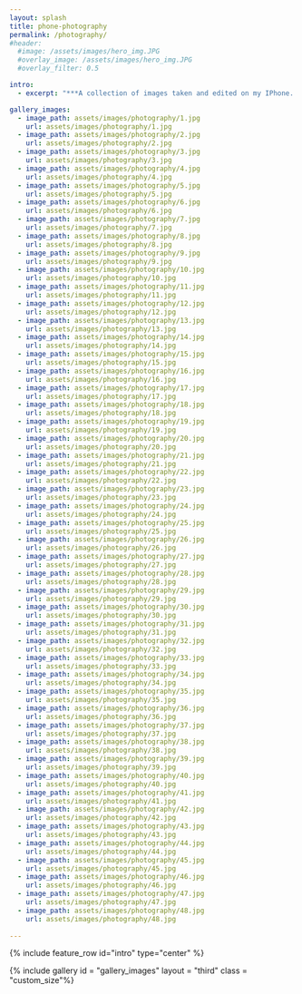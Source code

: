 ```yaml
---
layout: splash
title: phone-photography
permalink: /photography/
#header:
  #image: /assets/images/hero_img.JPG
  #overlay_image: /assets/images/hero_img.JPG
  #overlay_filter: 0.5

intro:
  - excerpt: "***A collection of images taken and edited on my IPhone. These images reflect the various visual scenes that have captured my attention over the years.***"

gallery_images:
  - image_path: assets/images/photography/1.jpg
    url: assets/images/photography/1.jpg
  - image_path: assets/images/photography/2.jpg
    url: assets/images/photography/2.jpg
  - image_path: assets/images/photography/3.jpg
    url: assets/images/photography/3.jpg
  - image_path: assets/images/photography/4.jpg
    url: assets/images/photography/4.jpg
  - image_path: assets/images/photography/5.jpg
    url: assets/images/photography/5.jpg
  - image_path: assets/images/photography/6.jpg
    url: assets/images/photography/6.jpg
  - image_path: assets/images/photography/7.jpg
    url: assets/images/photography/7.jpg
  - image_path: assets/images/photography/8.jpg
    url: assets/images/photography/8.jpg
  - image_path: assets/images/photography/9.jpg
    url: assets/images/photography/9.jpg
  - image_path: assets/images/photography/10.jpg
    url: assets/images/photography/10.jpg
  - image_path: assets/images/photography/11.jpg
    url: assets/images/photography/11.jpg
  - image_path: assets/images/photography/12.jpg
    url: assets/images/photography/12.jpg
  - image_path: assets/images/photography/13.jpg
    url: assets/images/photography/13.jpg
  - image_path: assets/images/photography/14.jpg
    url: assets/images/photography/14.jpg
  - image_path: assets/images/photography/15.jpg
    url: assets/images/photography/15.jpg
  - image_path: assets/images/photography/16.jpg
    url: assets/images/photography/16.jpg
  - image_path: assets/images/photography/17.jpg
    url: assets/images/photography/17.jpg
  - image_path: assets/images/photography/18.jpg
    url: assets/images/photography/18.jpg
  - image_path: assets/images/photography/19.jpg
    url: assets/images/photography/19.jpg
  - image_path: assets/images/photography/20.jpg
    url: assets/images/photography/20.jpg
  - image_path: assets/images/photography/21.jpg
    url: assets/images/photography/21.jpg
  - image_path: assets/images/photography/22.jpg
    url: assets/images/photography/22.jpg
  - image_path: assets/images/photography/23.jpg
    url: assets/images/photography/23.jpg
  - image_path: assets/images/photography/24.jpg
    url: assets/images/photography/24.jpg
  - image_path: assets/images/photography/25.jpg
    url: assets/images/photography/25.jpg
  - image_path: assets/images/photography/26.jpg
    url: assets/images/photography/26.jpg
  - image_path: assets/images/photography/27.jpg
    url: assets/images/photography/27.jpg
  - image_path: assets/images/photography/28.jpg
    url: assets/images/photography/28.jpg
  - image_path: assets/images/photography/29.jpg
    url: assets/images/photography/29.jpg
  - image_path: assets/images/photography/30.jpg
    url: assets/images/photography/30.jpg
  - image_path: assets/images/photography/31.jpg
    url: assets/images/photography/31.jpg
  - image_path: assets/images/photography/32.jpg
    url: assets/images/photography/32.jpg
  - image_path: assets/images/photography/33.jpg
    url: assets/images/photography/33.jpg
  - image_path: assets/images/photography/34.jpg
    url: assets/images/photography/34.jpg
  - image_path: assets/images/photography/35.jpg
    url: assets/images/photography/35.jpg
  - image_path: assets/images/photography/36.jpg
    url: assets/images/photography/36.jpg
  - image_path: assets/images/photography/37.jpg
    url: assets/images/photography/37.jpg
  - image_path: assets/images/photography/38.jpg
    url: assets/images/photography/38.jpg
  - image_path: assets/images/photography/39.jpg
    url: assets/images/photography/39.jpg
  - image_path: assets/images/photography/40.jpg
    url: assets/images/photography/40.jpg
  - image_path: assets/images/photography/41.jpg
    url: assets/images/photography/41.jpg
  - image_path: assets/images/photography/42.jpg
    url: assets/images/photography/42.jpg
  - image_path: assets/images/photography/43.jpg
    url: assets/images/photography/43.jpg
  - image_path: assets/images/photography/44.jpg
    url: assets/images/photography/44.jpg
  - image_path: assets/images/photography/45.jpg
    url: assets/images/photography/45.jpg
  - image_path: assets/images/photography/46.jpg
    url: assets/images/photography/46.jpg
  - image_path: assets/images/photography/47.jpg
    url: assets/images/photography/47.jpg
  - image_path: assets/images/photography/48.jpg
    url: assets/images/photography/48.jpg
  
---
```

<link rel="stylesheet" href="{{ site.baseurl }}/assets/css/style.css">  



      
{% include feature_row id="intro" type="center" %}

{% include gallery id = "gallery_images" layout = "third" class = "custom_size"%}
